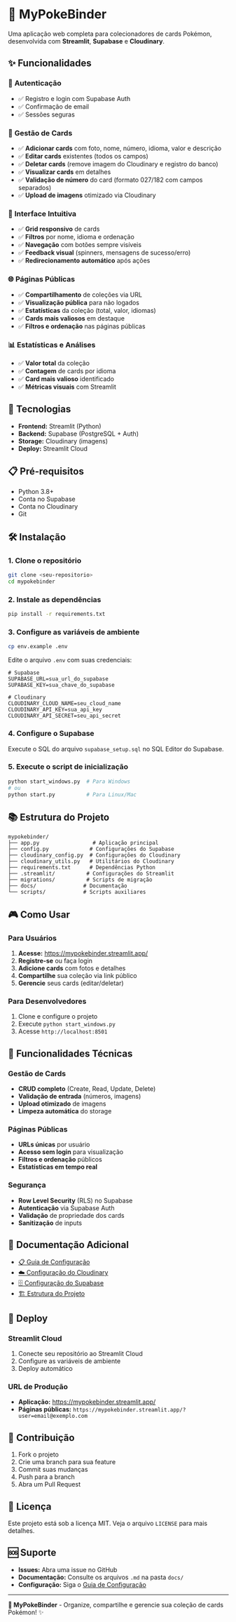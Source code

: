 # 🎴 MyPokeBinder

Uma aplicação web completa para colecionadores de cards Pokémon, desenvolvida com **Streamlit**, **Supabase** e **Cloudinary**.

## ✨ Funcionalidades

### 🔐 **Autenticação**
- ✅ Registro e login com Supabase Auth
- ✅ Confirmação de email
- ✅ Sessões seguras

### 📱 **Gestão de Cards**
- ✅ **Adicionar cards** com foto, nome, número, idioma, valor e descrição
- ✅ **Editar cards** existentes (todos os campos)
- ✅ **Deletar cards** (remove imagem do Cloudinary e registro do banco)
- ✅ **Visualizar cards** em detalhes
- ✅ **Validação de número** do card (formato 027/182 com campos separados)
- ✅ **Upload de imagens** otimizado via Cloudinary

### 🎯 **Interface Intuitiva**
- ✅ **Grid responsivo** de cards
- ✅ **Filtros** por nome, idioma e ordenação
- ✅ **Navegação** com botões sempre visíveis
- ✅ **Feedback visual** (spinners, mensagens de sucesso/erro)
- ✅ **Redirecionamento automático** após ações

### 🌐 **Páginas Públicas**
- ✅ **Compartilhamento** de coleções via URL
- ✅ **Visualização pública** para não logados
- ✅ **Estatísticas** da coleção (total, valor, idiomas)
- ✅ **Cards mais valiosos** em destaque
- ✅ **Filtros e ordenação** nas páginas públicas

### 📊 **Estatísticas e Análises**
- ✅ **Valor total** da coleção
- ✅ **Contagem** de cards por idioma
- ✅ **Card mais valioso** identificado
- ✅ **Métricas visuais** com Streamlit

## 🚀 Tecnologias

- **Frontend:** Streamlit (Python)
- **Backend:** Supabase (PostgreSQL + Auth)
- **Storage:** Cloudinary (imagens)
- **Deploy:** Streamlit Cloud

## 📋 Pré-requisitos

- Python 3.8+
- Conta no Supabase
- Conta no Cloudinary
- Git

## 🛠️ Instalação

### 1. **Clone o repositório**
```bash
git clone <seu-repositorio>
cd mypokebinder
```

### 2. **Instale as dependências**
```bash
pip install -r requirements.txt
```

### 3. **Configure as variáveis de ambiente**
```bash
cp env.example .env
```

Edite o arquivo `.env` com suas credenciais:
```env
# Supabase
SUPABASE_URL=sua_url_do_supabase
SUPABASE_KEY=sua_chave_do_supabase

# Cloudinary
CLOUDINARY_CLOUD_NAME=seu_cloud_name
CLOUDINARY_API_KEY=sua_api_key
CLOUDINARY_API_SECRET=seu_api_secret
```

### 4. **Configure o Supabase**
Execute o SQL do arquivo `supabase_setup.sql` no SQL Editor do Supabase.

### 5. **Execute o script de inicialização**
```bash
python start_windows.py  # Para Windows
# ou
python start.py          # Para Linux/Mac
```

## 📚 Estrutura do Projeto

```
mypokebinder/
├── app.py                 # Aplicação principal
├── config.py             # Configurações do Supabase
├── cloudinary_config.py  # Configurações do Cloudinary
├── cloudinary_utils.py   # Utilitários do Cloudinary
├── requirements.txt      # Dependências Python
├── .streamlit/          # Configurações do Streamlit
├── migrations/          # Scripts de migração
├── docs/               # Documentação
└── scripts/            # Scripts auxiliares
```

## 🎮 Como Usar

### **Para Usuários**
1. **Acesse:** https://mypokebinder.streamlit.app/
2. **Registre-se** ou faça login
3. **Adicione cards** com fotos e detalhes
4. **Compartilhe** sua coleção via link público
5. **Gerencie** seus cards (editar/deletar)

### **Para Desenvolvedores**
1. Clone e configure o projeto
2. Execute `python start_windows.py`
3. Acesse `http://localhost:8501`

## 🔧 Funcionalidades Técnicas

### **Gestão de Cards**
- **CRUD completo** (Create, Read, Update, Delete)
- **Validação de entrada** (números, imagens)
- **Upload otimizado** de imagens
- **Limpeza automática** do storage

### **Páginas Públicas**
- **URLs únicas** por usuário
- **Acesso sem login** para visualização
- **Filtros e ordenação** públicos
- **Estatísticas em tempo real**

### **Segurança**
- **Row Level Security** (RLS) no Supabase
- **Autenticação** via Supabase Auth
- **Validação** de propriedade dos cards
- **Sanitização** de inputs

## 📖 Documentação Adicional

- [📋 Guia de Configuração](SETUP_GUIDE.md)
- [☁️ Configuração do Cloudinary](CLOUDINARY_SETUP.md)
- [🗄️ Configuração do Supabase](SUPABASE_SETUP.md)
- [🏗️ Estrutura do Projeto](PROJECT_STRUCTURE.md)

## 🚀 Deploy

### **Streamlit Cloud**
1. Conecte seu repositório ao Streamlit Cloud
2. Configure as variáveis de ambiente
3. Deploy automático

### **URL de Produção**
- **Aplicação:** https://mypokebinder.streamlit.app/
- **Páginas públicas:** `https://mypokebinder.streamlit.app/?user=email@exemplo.com`

## 🤝 Contribuição

1. Fork o projeto
2. Crie uma branch para sua feature
3. Commit suas mudanças
4. Push para a branch
5. Abra um Pull Request

## 📄 Licença

Este projeto está sob a licença MIT. Veja o arquivo `LICENSE` para mais detalhes.

## 🆘 Suporte

- **Issues:** Abra uma issue no GitHub
- **Documentação:** Consulte os arquivos `.md` na pasta `docs/`
- **Configuração:** Siga o [Guia de Configuração](SETUP_GUIDE.md)

---

**🎴 MyPokeBinder** - Organize, compartilhe e gerencie sua coleção de cards Pokémon! ✨
